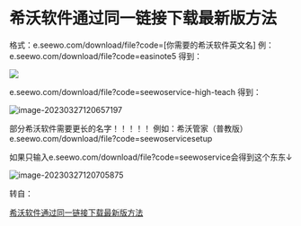 # 希沃软件通过同一链接下载最新版方法

格式：e.seewo.com/download/file?code=[你需要的希沃软件英文名]   例： e.seewo.com/download/file?code=easinote5  得到：

![](https://img06.mifile.cn/v1/MI_542ED8B1722DC/4bc435ea1e7ccc297f7f8c6acf96d945.png)

 e.seewo.com/download/file?code=seewoservice-high-teach 得到：

![image-20230327120657197](https://img06.mifile.cn/v1/MI_542ED8B1722DC/0c512739605a4cebb6acacde7b191806.png)

 部分希沃软件需要更长的名字！！！！！ 例如：希沃管家（普教版） e.seewo.com/download/file?code=seewoservicesetup

如果只输入e.seewo.com/download/file?code=seewoservice会得到这个东东↓

![image-20230327120705875](https://img06.mifile.cn/v1/MI_542ED8B1722DC/6e4f5dee90b66fb0a364f23a1cf4e7b0.png)

转自：

[希沃软件通过同一链接下载最新版方法](https://sway.office.com/k3MXd5oylnetXjYq)